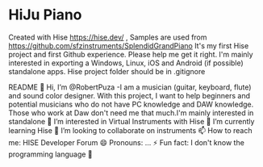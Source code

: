 # HiJu Piano
Created with Hise https://hise.dev/ ,
Samples are used from https://github.com/sfzinstruments/SplendidGrandPiano
It's my first Hise project and first Github experience. 
Please help me get it right. 
I'm mainly interested in exporting a Windows, Linux, iOS and Android (if possible)  standalone apps.
Hise project folder should be in .gitignore


README
👋 Hi, I’m @RobertPuza
-I am a musician (guitar, keyboard, flute) and sound color designer. With this project, I want to help beginners and potential musicians who do not have PC knowledge and DAW knowledge. Those who work at Daw don't need me that much.I'm mainly interested in standalone
👀 I’m interested in Virtual Instruments with Hise
🌱 I’m currently learning Hise
💞️ I’m looking to collaborate on instruments
📫 How to reach me: HISE Developer Forum
😄 Pronouns: ...
⚡ Fun fact: I don't know the programming language 🤭
